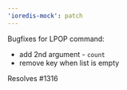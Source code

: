 ```yaml
---
'ioredis-mock': patch
---
```


Bugfixes for LPOP command:

- add 2nd argument - `count`
- remove key when list is empty

Resolves #1316
